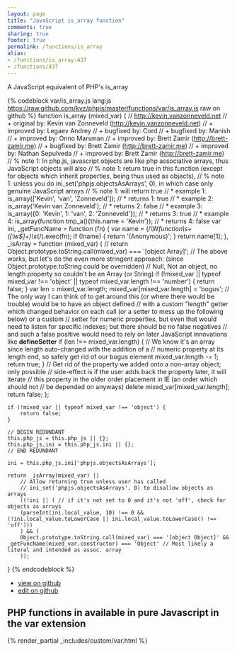 ```yaml
---
layout: page
title: "JavaScript is_array function"
comments: true
sharing: true
footer: true
permalink: /functions/is_array
alias:
- /functions/is_array:437
- /functions/437
---
```

<!-- Generated by Rakefile:build -->
A JavaScript equivalent of PHP's is_array

{% codeblock var/is_array.js lang:js https://raw.github.com/kvz/phpjs/master/functions/var/is_array.js raw on github %}
function is_array (mixed_var) {
    // http://kevin.vanzonneveld.net
    // +   original by: Kevin van Zonneveld (http://kevin.vanzonneveld.net)
    // +   improved by: Legaev Andrey
    // +   bugfixed by: Cord
    // +   bugfixed by: Manish
    // +   improved by: Onno Marsman
    // +   improved by: Brett Zamir (http://brett-zamir.me)
    // +   bugfixed by: Brett Zamir (http://brett-zamir.me)
    // +   improved by: Nathan Sepulveda
    // +   improved by: Brett Zamir (http://brett-zamir.me)
    // %        note 1: In php.js, javascript objects are like php associative arrays, thus JavaScript objects will also
    // %        note 1: return true in this function (except for objects which inherit properties, being thus used as objects),
    // %        note 1: unless you do ini_set('phpjs.objectsAsArrays', 0), in which case only genuine JavaScript arrays
    // %        note 1: will return true
    // *     example 1: is_array(['Kevin', 'van', 'Zonneveld']);
    // *     returns 1: true
    // *     example 2: is_array('Kevin van Zonneveld');
    // *     returns 2: false
    // *     example 3: is_array({0: 'Kevin', 1: 'van', 2: 'Zonneveld'});
    // *     returns 3: true
    // *     example 4: is_array(function tmp_a(){this.name = 'Kevin'});
    // *     returns 4: false
    var ini,
        _getFuncName = function (fn) {
            var name = (/\W*function\s+([\w\$]+)\s*\(/).exec(fn);
            if (!name) {
                return '(Anonymous)';
            }
            return name[1];
        },
        _isArray = function (mixed_var) {
            // return Object.prototype.toString.call(mixed_var) === '[object Array]';
            // The above works, but let's do the even more stringent approach: (since Object.prototype.toString could be overridden)
            // Null, Not an object, no length property so couldn't be an Array (or String)
            if (!mixed_var || typeof mixed_var !== 'object' || typeof mixed_var.length !== 'number') {
                return false;
            }
            var len = mixed_var.length;
            mixed_var[mixed_var.length] = 'bogus';
            // The only way I can think of to get around this (or where there would be trouble) would be to have an object defined 
            // with a custom "length" getter which changed behavior on each call (or a setter to mess up the following below) or a custom 
            // setter for numeric properties, but even that would need to listen for specific indexes; but there should be no false negatives 
            // and such a false positive would need to rely on later JavaScript innovations like __defineSetter__
            if (len !== mixed_var.length) { // We know it's an array since length auto-changed with the addition of a 
            // numeric property at its length end, so safely get rid of our bogus element
                mixed_var.length -= 1;
                return true;
            }
            // Get rid of the property we added onto a non-array object; only possible 
            // side-effect is if the user adds back the property later, it will iterate 
            // this property in the older order placement in IE (an order which should not 
            // be depended on anyways)
            delete mixed_var[mixed_var.length];
            return false;
        };

    if (!mixed_var || typeof mixed_var !== 'object') {
        return false;
    }

    // BEGIN REDUNDANT
    this.php_js = this.php_js || {};
    this.php_js.ini = this.php_js.ini || {};
    // END REDUNDANT
    
    ini = this.php_js.ini['phpjs.objectsAsArrays'];

    return _isArray(mixed_var) ||
        // Allow returning true unless user has called
        // ini_set('phpjs.objectsAsArrays', 0) to disallow objects as arrays
        ((!ini || ( // if it's not set to 0 and it's not 'off', check for objects as arrays
        (parseInt(ini.local_value, 10) !== 0 && (!ini.local_value.toLowerCase || ini.local_value.toLowerCase() !== 'off')))
        ) && (
        Object.prototype.toString.call(mixed_var) === '[object Object]' && _getFuncName(mixed_var.constructor) === 'Object' // Most likely a literal and intended as assoc. array
        ));
}
{% endcodeblock %}

 - [view on github](https://github.com/kvz/phpjs/blob/master/functions/var/is_array.js)
 - [edit on github](https://github.com/kvz/phpjs/edit/master/functions/var/is_array.js)

## PHP functions in available in pure Javascript in the var extension
{% render_partial _includes/custom/var.html %}
